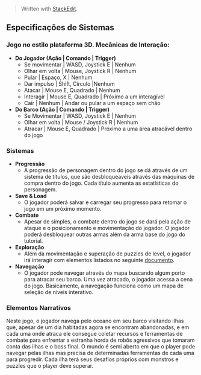 ﻿


> Written with [StackEdit](https://stackedit.io/).

## Especificações de Sistemas
### Jogo no estilo plataforma 3D. Mecânicas de Interação:
* **Do Jogador (Ação | Comando | Trigger)**
  * Se movimentar | WASD, Joystick E | Nenhum
  * Olhar em volta | Mouse, Joystick R | Nenhum
  * Pular | Espaço, X | Nenhum
  * Dar impulso | Shift, Círculo |Nenhum
  * Atacar | Mouse E, Quadrado | Nenhum
  * Interagir | Mouse E, Quadrado | Próximo a um interagível
  * Cair | Nenhum | Andar ou pular a um espaço sem chão
* **Do Barco (Ação | Comando | Trigger)**
  * Se Movimentar | WASD, Joystick E | Nenhum
  * Olhar em volta | Mouse / Joystick R | Nenhum
  * Atracar | Mouse E, Quadrado | Próximo a uma área atracável dentro do jogo
### Sistemas
* **Progressão**
  * A progressão de personagem dentro do jogo se dá através de um sistema de títulos, que são desbloqueaveis através das máquinas de compra dentro do jogo. Cada título aumenta as estatísticas do personagem.
* **Save & Load**
  * O jogador poderá salvar e carregar seu progresso para retomar o jogo em um próximo momento.
* **Combate**
  * Apesar de simples, o combate dentro do jogo se dará pela ação de ataque e o posicionamento e movimentação do jogador. O jogador poderá desbloquear outras armas além da arma base do jogo do tutorial.
* **Exploração**
  * Além da movimentação e superação de puzzles de level, o jogador irá interagir com elementos listados no seguinte [documento](https://docs.google.com/document/d/1OXTNRNywRP2QrFFqrxfQGCN84GuDNDablAln5ckMuHs/edit?usp=sharing).
* **Navegação**
  * O jogador pode navegar através do mapa buscando algum porto para atracar seu barco. Uma vez atracado, o jogador acessa a cena do jogo. Basicamente, a navegação funciona como um mapa de seleção de níveis interativo.
### Elementos Narrativos
Neste jogo, o jogador navega pelo oceano em seu barco visitando ilhas que, apesar de um dia habitadas agora se encontram abandonadas, e em cada uma onde atraca ele consegue coletar recursos e ferramentas de combate para enfrentar a estranha horda de robôs agressivos que tomaram conta das ilhas e o boss final. O mundo é semi aberto em que o player pode navegar pelas ilhas mas precisa de determinadas ferramentas de cada uma para progredir. Cada ilha terá seus desafios próprios com monstros e puzzles que o player deve superar.

